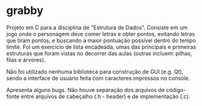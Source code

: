 # grabby

Projeto em C para a disciplina de "Estrutura de Dados". Consiste em um jogo onde o personagem deve comer letras e obter pontos, evitando letras que tiram pontos, e buscando a maior pontuação possível dentro do tempo limite. Foi um exercício de lista encadeada, umas das principais e primeiras estruturas que foram vistas no decorrer das aulas (outras incluem: pilhas, filas e árvores).

Não foi utilizado nenhuma biblioteca para construção de GUI (e.g. Qt), sendo a interface de usuário feita com caracteres impressos no console.

Apresenta alguns bugs. Não houve separação dos arquivos de código-fonte entre arquivos de cabeçalho (.h - header) e de implementação (.c).
